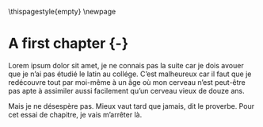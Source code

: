 \thispagestyle{empty}
\newpage
# A first chapter {-}

Lorem ipsum dolor sit amet, je ne connais pas la suite car je dois avouer que
je n’ai pas étudié le latin au collége. C’est malheureux car il faut que je
redécouvre tout par moi-même à un âge où mon cerveau n’est peut-être pas apte à
assimiler aussi facilement qu’un cerveau vieux de douze ans.

Mais je ne désespère pas. Mieux vaut tard que jamais, dit le proverbe. Pour cet
essai de chapitre, je vais m’arrêter là.
